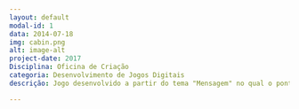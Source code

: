 ```yaml
---
layout: default
modal-id: 1
data: 2014-07-18
img: cabin.png
alt: image-alt
project-date: 2017
Disciplina: Oficina de Criação
categoria: Desenvolvimento de Jogos Digitais
descrição: Jogo desenvolvido a partir do tema "Mensagem" no qual o ponto de partida para a criação do jogo são os memes que tem sido muito difundido no seculo XXI. link do jogo:(https://alex-alves.github.io/AOD/).

---
```

